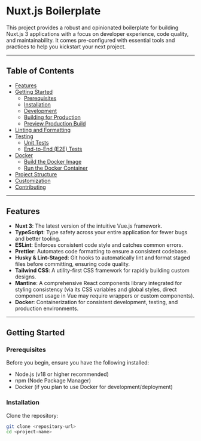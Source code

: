 # Nuxt.js Boilerplate

This project provides a robust and opinionated boilerplate for building Nuxt.js 3 applications with a focus on developer experience, code quality, and maintainability. It comes pre-configured with essential tools and practices to help you kickstart your next project.

---

## Table of Contents

- [Features](#features)  
- [Getting Started](#getting-started)  
  - [Prerequisites](#prerequisites)  
  - [Installation](#installation)  
  - [Development](#development)  
  - [Building for Production](#building-for-production)  
  - [Preview Production Build](#preview-production-build)  
- [Linting and Formatting](#linting-and-formatting)  
- [Testing](#testing)  
  - [Unit Tests](#unit-tests)  
  - [End-to-End (E2E) Tests](#end-to-end-e2e-tests)  
- [Docker](#docker)  
  - [Build the Docker Image](#build-the-docker-image)  
  - [Run the Docker Container](#run-the-docker-container)  
- [Project Structure](#project-structure)  
- [Customization](#customization)  
- [Contributing](#contributing)  

---

## Features

- **Nuxt 3**: The latest version of the intuitive Vue.js framework.  
- **TypeScript**: Type safety across your entire application for fewer bugs and better tooling.  
- **ESLint**: Enforces consistent code style and catches common errors.  
- **Prettier**: Automates code formatting to ensure a consistent codebase.  
- **Husky & Lint-Staged**: Git hooks to automatically lint and format staged files before committing, ensuring code quality.  
- **Tailwind CSS**: A utility-first CSS framework for rapidly building custom designs.  
- **Mantine**: A comprehensive React components library integrated for styling consistency (via its CSS variables and global styles, direct component usage in Vue may require wrappers or custom components).  
- **Docker**: Containerization for consistent development, testing, and production environments.  

---

## Getting Started

### Prerequisites

Before you begin, ensure you have the following installed:

- Node.js (v18 or higher recommended)  
- npm (Node Package Manager)  
- Docker (if you plan to use Docker for development/deployment)  

### Installation

Clone the repository:

```bash
git clone <repository-url>
cd <project-name>
